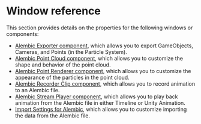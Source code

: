 # Window reference

This section provides details on the properties for the following windows or components:

- [Alembic Exporter component](ref_Exporter.html), which allows you to export GameObjects, Cameras, and Points (in the Particle System).
- [Alembic Point Cloud component](ref_PointCloud.html), which allows you to customize the shape and behavior of the point cloud.
- [Alembic Point Renderer component](ref_PointRenderer.html), which allows you to customize the appearance of the particles in the point cloud.
- [Alembic Recorder Clip component](ref_Recorder.html), which allows you to record animation to an Alembic file.
- [Alembic Stream Player component](ref_StreamPlayer.html), which allows you to play back animation from the Alembic file in either Timeline or Unity Animation.
- [Import Settings for Alembic](ref_Importer.html), which allows you to customize importing the data from the Alembic file.

